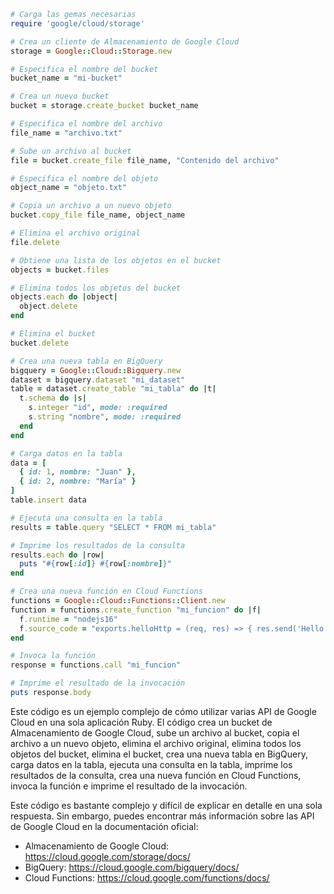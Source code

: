 ```ruby
# Carga las gemas necesarias
require 'google/cloud/storage'

# Crea un cliente de Almacenamiento de Google Cloud
storage = Google::Cloud::Storage.new

# Especifica el nombre del bucket
bucket_name = "mi-bucket"

# Crea un nuevo bucket
bucket = storage.create_bucket bucket_name

# Especifica el nombre del archivo
file_name = "archivo.txt"

# Sube un archivo al bucket
file = bucket.create_file file_name, "Contenido del archivo"

# Especifica el nombre del objeto
object_name = "objeto.txt"

# Copia un archivo a un nuevo objeto
bucket.copy_file file_name, object_name

# Elimina el archivo original
file.delete

# Obtiene una lista de los objetos en el bucket
objects = bucket.files

# Elimina todos los objetos del bucket
objects.each do |object|
  object.delete
end

# Elimina el bucket
bucket.delete

# Crea una nueva tabla en BigQuery
bigquery = Google::Cloud::Bigquery.new
dataset = bigquery.dataset "mi_dataset"
table = dataset.create_table "mi_tabla" do |t|
  t.schema do |s|
    s.integer "id", mode: :required
    s.string "nombre", mode: :required
  end
end

# Carga datos en la tabla
data = [
  { id: 1, nombre: "Juan" },
  { id: 2, nombre: "María" }
]
table.insert data

# Ejecuta una consulta en la tabla
results = table.query "SELECT * FROM mi_tabla"

# Imprime los resultados de la consulta
results.each do |row|
  puts "#{row[:id]} #{row[:nombre]}"
end

# Crea una nueva función en Cloud Functions
functions = Google::Cloud::Functions::Client.new
function = functions.create_function "mi_funcion" do |f|
  f.runtime = "nodejs16"
  f.source_code = "exports.helloHttp = (req, res) => { res.send('Hello World!') };"
end

# Invoca la función
response = functions.call "mi_funcion"

# Imprime el resultado de la invocación
puts response.body
```

Este código es un ejemplo complejo de cómo utilizar varias API de Google Cloud en una sola aplicación Ruby. El código crea un bucket de Almacenamiento de Google Cloud, sube un archivo al bucket, copia el archivo a un nuevo objeto, elimina el archivo original, elimina todos los objetos del bucket, elimina el bucket, crea una nueva tabla en BigQuery, carga datos en la tabla, ejecuta una consulta en la tabla, imprime los resultados de la consulta, crea una nueva función en Cloud Functions, invoca la función e imprime el resultado de la invocación.

Este código es bastante complejo y difícil de explicar en detalle en una sola respuesta. Sin embargo, puedes encontrar más información sobre las API de Google Cloud en la documentación oficial:

* Almacenamiento de Google Cloud: https://cloud.google.com/storage/docs/
* BigQuery: https://cloud.google.com/bigquery/docs/
* Cloud Functions: https://cloud.google.com/functions/docs/